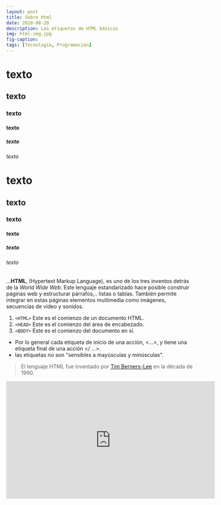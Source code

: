 ```yaml
---
layout: post
title: Sobre Html
date: 2018-08-20
description: Las etiquetas de HTML básicas
img: html-img.jpg 
fig-caption: 
tags: [Tecnología, Programación]
---
```


<h1>texto</h1>
<h2>texto</h2>
<h3>texto</h3>
<h4>texto</h4>
<h5>texto</h5>
<h6>texto</h6>

# texto
## texto
### texto
#### texto
##### texto
###### texto

...**HTML**, (Hypertext Markup Language), es uno de los tres inventos detrás de la *World Wide Web*. Este lenguaje estandarizado hace posible construir páginas web y estructurar párrafos,.. listas o tablas. También permite integrar en estas páginas elementos multimedia como imágenes, secuencias de video y sonidos.

1. `<HTML>` 	Este es el comienzo de un documento HTML.
2. `<HEAD>` 	Este es el comienzo del área de encabezado.
3. `<BODY>` 	Este es el comienzo del documento en sí.

* Por lo general cada etiqueta de inicio de una acción, <...>,  y tiene una etiqueta final de una acción </ ...>.
* las etiquetas no son "sensibles a mayúsculas y minúsculas".  

> El lenguaje HTML fue inventado por [Tim Berners-Lee](https://es.wikipedia.org/wiki/Tim_Berners-Lee/) en la década de 1990.

<iframe width="560" height="315" src="https://www.youtube.com/embed/N6PXdh_SYD4" frameborder="0" allow="autoplay; encrypted-media" allowfullscreen></iframe>
